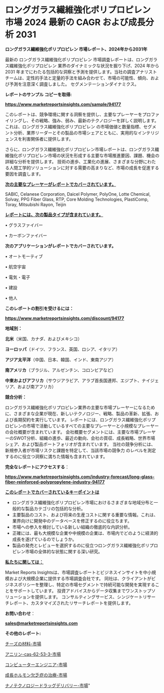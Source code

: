 # ロングガラス繊維強化ポリプロピレン 市場 2024 最新の CAGR および成長分析 2031

<strong>ロングガラス繊維強化ポリプロピレン 市場レポート、2024年から2031年</strong>

最新の ロングガラス繊維強化ポリプロピレン 市場調査レポートは、ロングガラス繊維強化ポリプロピレン 業界のダイナミックな状況を掘り下げ、2024 年から 2031 年までにわたる包括的な洞察と予測を提供します。当社の調査アナリスト チームは、定性的手法と定量的手法を組み合わせて、市場の可能性、傾向、および予測を注意深く調査しました。 セグメンテーションダイナミクス。



<strong>レポートのサンプル コピーを取得:</strong> <a href=https://www.marketreportsinsights.com/sample/94177>

<strong><u>https://www.marketreportsinsights.com/sample/94177</u></strong></a>

このレポートは、競争環境に関する洞察を提供し、主要なプレーヤーをプロファイリングし、その戦略、強み、弱み、最新のテクノロジーを詳しく説明します。 これは、ロングガラス繊維強化ポリプロピレン の市場価値と数量指標、セグメント分析、業界リーダーとその製品の市場シェアとともに、実用的なインテリジェンスを利害関係者に提供します。

さらに、ロングガラス繊維強化ポリプロピレン市場レポートは、ロングガラス繊維強化ポリプロピレン市場の状況を形成する主要な市場推進要因、課題、機会の詳細な分析を提供します。 技術の進歩、工業化の進展、さまざまな分野にわたる人間工学的ソリューションに対する需要の高まりなど、市場の成長を促進する要因を調査します。



<strong><u>次の主要なプレーヤーがレポートでカバーされています。</u></strong>

SABIC, Celanese Corporation, Daicel Polymer, PolyOne, Lotte Chemical, Solvay, PPG Fiber Glass, RTP, Core Molding Technologies, PlastiComp, Toray, Mitsubishi Rayon, Teijin



<strong><u><b>レポートには、次の製品タイプが含まれています。</b></u></strong>

• グラスファイバー

• カーボンファイバー



<strong><b>次のアプリケーションがレポートでカバーされています。</b></strong>

• オートモーティブ

• 航空宇宙

• 電気・電子

• 建設

• 他人



<strong><b>このレポートの割引を受けるには：</b></strong><a href=https://www.marketreportsinsights.com/discount/94177>

<strong><u>https://www.marketreportsinsights.com/discount/94177</u></strong></a>



<strong>地域別：</strong>



<strong>北米</strong>（米国、カナダ、およびメキシコ）



<strong>ヨーロッパ</strong>（ドイツ、フランス、英国、ロシア、イタリア）



<strong>アジア太平洋</strong>（中国、日本、韓国、インド、東南アジア）



<strong>南アメリカ</strong>（ブラジル、アルゼンチン、コロンビアなど）



<strong>中東およびアフリカ</strong>（サウジアラビア、アラブ首長国連邦、エジプト、ナイジェリア、および南アフリカ）



<strong>競合分析：</strong>

ロングガラス繊維強化ポリプロピレン業界の主要な市場プレーヤーになるために、さまざまな企業が現在、新しいテクノロジー、戦略、製品の革新、拡張、および長期契約を実行しています。 レポートには、ロングガラス繊維強化ポリプロピレンの市場で活動しているすべての主要なプレーヤーと小規模なプレーヤーの会社概要が含まれています。 会社概要セグメントには、主要な市場プレーヤーのSWOT分析、組織の進歩、最近の動向、会社の買収、成長戦略、世界市場シェア、および製品ポートフォリオが含まれています。 当社の競争分析には、新規参入者が市場リスクと課題を特定して、当該市場の競争力 のレベルを測定するのに役立つ洞察に満ちた情報も含まれています。



<strong>完全なレポートにアクセスする</strong>：

<a href=https://www.marketreportsinsights.com/industry-forecast/long-glass-fiber-reinforced-polypropylene-industry-94177>

<strong><u>https://www.marketreportsinsights.com/industry-forecast/long-glass-fiber-reinforced-polypropylene-industry-94177</u></strong></a>



<strong><u><b>このレポートでカバーされているキーポイントは</b></u></strong>
<ul>
  <li>ロングガラス繊維強化ポリプロピレン市場におけるさまざまな地域分布と一般的な製品カテゴリの包括的な分析。</li>
  <li>主要製品のコスト、および将来の生産コストに関する重要な情報。これは、業界向けに開発中のデータベースを修正するのに役立ちます。</li>
  <li>市場への参入を検討している新しい組織の徹底的な内訳分析。</li>
  <li>正確には、最も大規模な企業や中規模の企業は、市場内でどのように経済的成長を遂げているのでしょうか。</li>
  <li>製品の発売とレビューを選択するのに役立つロングガラス繊維強化ポリプロピレン市場の全体的な状態に関する深い研究。</li>
</ul>


<strong><u><b>私たちに関しては：</b></u></strong>

Market Reports Insightsは、市場調査レポートとビジネスインサイトを中小規模および大規模企業に提供する市場調査会社です。 同社は、クライアントがビジネスポリシーを整理し、特定の市場セグメントで持続可能な開発を実現することをサポートしています。 投資アドバイスからデータ収集までワンストップソリューションを提供します。 コンサルティングサービス、シンジケートリサーチレポート、カスタマイズされたリサーチレポートを提供します。



<strong><b>お問い合わせ</b></strong>：

<a href=mailto:sales@marketreportsinsights.com>

<strong><u>sales@marketreportsinsights.com</u></strong></a>



<strong>その他のレポート:</strong>

<a href=https://www.linkedin.com/pulse/チーズの材料-市場-2023-swot-分析と成長率-2030-pr-news-hub-dgpuf/>チーズの材料-市場</a>

<a href=https://www.linkedin.com/pulse/アニリン-cas-62-53-3-市場-2023-総利益と主要ベンダー-8tnof/>アニリン-cas-62-53-3-市場</a>

<a href=https://www.linkedin.com/pulse/コンピューターエンジニア-市場-2023-年のダイナミクスとビジネストレンド-xw86f/>コンピューターエンジニア-市場</a>

<a href=https://www.linkedin.com/pulse/成長ホルモン欠乏症の治療-市場-2023-競争分析と事業成長-2030-azlrf/>成長ホルモン欠乏症の治療-市場</a>

<a href=https://www.linkedin.com/pulse/ナノテクノロジードラッグデリバリー-市場-2023-総利益と主要ベンダー-2030-pr-news-hub-keaef/>ナノテクノロジードラッグデリバリー-市場</a>"
